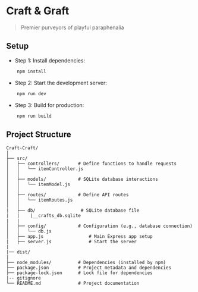 # Craft & Graft

> Premier purveyors of playful paraphenalia

## Setup

- Step 1: Install dependencies:

```zsh
	npm install
```

- Step 2: Start the development server:

```zsh
	npm run dev
```

- Step 3: Build for production:

```zsh
	npm run build
```

## Project Structure

```
Craft-Craft/
│
├── src/
│   ├── controllers/       # Define functions to handle requests
│   │   └── itemController.js
│   │
│   ├── models/            # SQLite database interactions
│   │   └── itemModel.js
│   │
│   ├── routes/            # Define API routes
│   │   └── itemRoutes.js
│   │
|   ├── db/                 # SQLite database file
|   |    |__crafts_db.sqlite
|   |
│   ├── config/            # Configuration (e.g., database connection)
│   │   └── db.js
│   ├── app.js                 # Main Express app setup
|   ├── server.js              # Start the server
|
|── dist/
|
├── node_modules/          # Dependencies (installed by npm)
├── package.json           # Project metadata and dependencies
├── package-lock.json      # Lock file for dependencies
|-- gitignore              
└── README.md              # Project documentation
```
